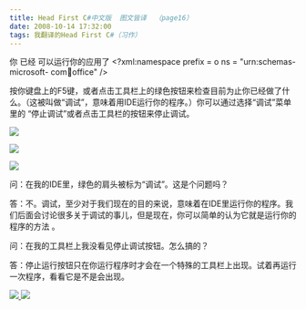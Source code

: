 ```yaml
---
title: Head First C#中文版  图文皆译  （page16）
date: 2008-10-14 17:32:00
tags: 我翻译的Head First C#（习作）
---
```

你  已经  可以运行你的应用了  <?xml:namespace prefix = o ns = "urn:schemas-microsoft-
com:office:office" />

按你键盘上的F5键，或者点击工具栏上的绿色按钮来检查目前为止你已经做了什么。（这被叫做“调试”，意味着用IDE运行你的程序。）你可以通过选择“调试”菜单里的
“停止调试”或者点击工具栏的按钮来停止调试。

![](https://p-blog.csdn.net/images/p_blog_csdn_net/cuipengfei1/EntryImages/20081014/%E6%88%AA%E5%9B%BE00633596023289721250.jpg)

![](https://p-blog.csdn.net/images/p_blog_csdn_net/cuipengfei1/EntryImages/20081014/%E6%88%AA%E5%9B%BE01633596023290346250.jpg)

![](https://p-blog.csdn.net/images/p_blog_csdn_net/cuipengfei1/EntryImages/20081014/%E6%88%AA%E5%9B%BE02.jpg)

问：在我的IDE里，绿色的肩头被标为“调试”。这是个问题吗？

答：不。调试，至少对于我们现在的目的来说，意味着在IDE里运行你的程序。我们后面会讨论很多关于调试的事儿，但是现在，你可以简单的认为它就是运行你的程序的方法
。

问：在我的工具栏上我没看见停止调试按钮。怎么搞的？

答：停止运行按钮只在你运行程序时才会在一个特殊的工具栏上出现。试着再运行一次程序，看看它是不是会出现。



[ ![](https://profile.csdnimg.cn/5/2/5/3_cuipengfei1)
![](https://g.csdnimg.cn/static/user-reg-year/1x/11.png)
](https://blog.csdn.net/cuipengfei1)





